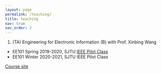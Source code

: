 ```yaml
---
layout: page
permalink: /teaching/
title: teaching
nav: true
nav_order: 2
---
```


1. (TA) Engineering for Electronic Information (B) with Prof. Xinbing Wang
-  EE101 Spring 2019-2020, SJTU [IEEE Pilot Class](https://english.seiee.sjtu.edu.cn/english/info/8338.htm)
-  EE101 Winter 2020-2021, SJTU IEEE Pilot Class

[Course site](https://www.cs.sjtu.edu.cn/~wang-xb/ieei/index.html)